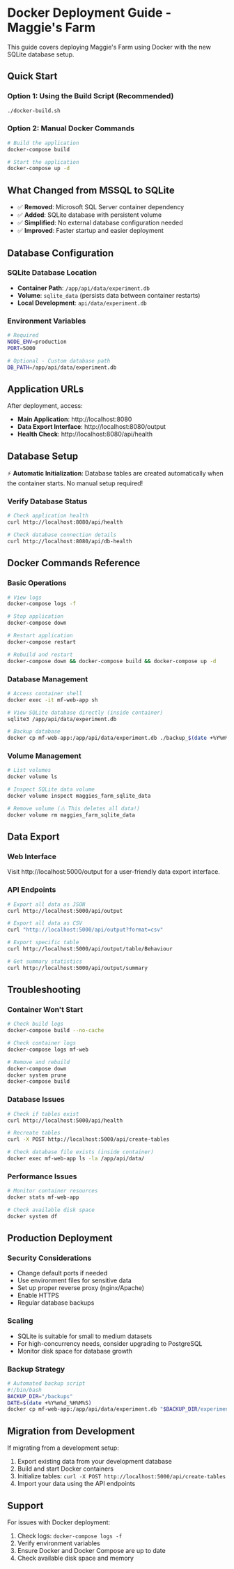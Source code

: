 # Docker Deployment Guide - Maggie's Farm

This guide covers deploying Maggie's Farm using Docker with the new SQLite database setup.

## Quick Start

### Option 1: Using the Build Script (Recommended)
```bash
./docker-build.sh
```

### Option 2: Manual Docker Commands
```bash
# Build the application
docker-compose build

# Start the application
docker-compose up -d
```

## What Changed from MSSQL to SQLite

- ✅ **Removed**: Microsoft SQL Server container dependency
- ✅ **Added**: SQLite database with persistent volume
- ✅ **Simplified**: No external database configuration needed
- ✅ **Improved**: Faster startup and easier deployment

## Database Configuration

### SQLite Database Location
- **Container Path**: `/app/api/data/experiment.db`
- **Volume**: `sqlite_data` (persists data between container restarts)
- **Local Development**: `api/data/experiment.db`

### Environment Variables
```bash
# Required
NODE_ENV=production
PORT=5000

# Optional - Custom database path
DB_PATH=/app/api/data/experiment.db
```

## Application URLs

After deployment, access:
- **Main Application**: http://localhost:8080
- **Data Export Interface**: http://localhost:8080/output
- **Health Check**: http://localhost:8080/api/health

## Database Setup

⚡ **Automatic Initialization**: Database tables are created automatically when the container starts. No manual setup required!

### Verify Database Status
```bash
# Check application health
curl http://localhost:8080/api/health

# Check database connection details
curl http://localhost:8080/api/db-health
```

## Docker Commands Reference

### Basic Operations
```bash
# View logs
docker-compose logs -f

# Stop application
docker-compose down

# Restart application
docker-compose restart

# Rebuild and restart
docker-compose down && docker-compose build && docker-compose up -d
```

### Database Management
```bash
# Access container shell
docker exec -it mf-web-app sh

# View SQLite database directly (inside container)
sqlite3 /app/api/data/experiment.db

# Backup database
docker cp mf-web-app:/app/api/data/experiment.db ./backup_$(date +%Y%m%d_%H%M%S).db
```

### Volume Management
```bash
# List volumes
docker volume ls

# Inspect SQLite data volume
docker volume inspect maggies_farm_sqlite_data

# Remove volume (⚠️ This deletes all data!)
docker volume rm maggies_farm_sqlite_data
```

## Data Export

### Web Interface
Visit http://localhost:5000/output for a user-friendly data export interface.

### API Endpoints
```bash
# Export all data as JSON
curl http://localhost:5000/api/output

# Export all data as CSV
curl "http://localhost:5000/api/output?format=csv"

# Export specific table
curl http://localhost:5000/api/output/table/Behaviour

# Get summary statistics
curl http://localhost:5000/api/output/summary
```

## Troubleshooting

### Container Won't Start
```bash
# Check build logs
docker-compose build --no-cache

# Check container logs
docker-compose logs mf-web

# Remove and rebuild
docker-compose down
docker system prune
docker-compose build
```

### Database Issues
```bash
# Check if tables exist
curl http://localhost:5000/api/health

# Recreate tables
curl -X POST http://localhost:5000/api/create-tables

# Check database file exists (inside container)
docker exec mf-web-app ls -la /app/api/data/
```

### Performance Issues
```bash
# Monitor container resources
docker stats mf-web-app

# Check available disk space
docker system df
```

## Production Deployment

### Security Considerations
- Change default ports if needed
- Use environment files for sensitive data
- Set up proper reverse proxy (nginx/Apache)
- Enable HTTPS
- Regular database backups

### Scaling
- SQLite is suitable for small to medium datasets
- For high-concurrency needs, consider upgrading to PostgreSQL
- Monitor disk space for database growth

### Backup Strategy
```bash
# Automated backup script
#!/bin/bash
BACKUP_DIR="/backups"
DATE=$(date +%Y%m%d_%H%M%S)
docker cp mf-web-app:/app/api/data/experiment.db "$BACKUP_DIR/experiment_$DATE.db"
```

## Migration from Development

If migrating from a development setup:
1. Export existing data from your development database
2. Build and start Docker containers
3. Initialize tables: `curl -X POST http://localhost:5000/api/create-tables`
4. Import your data using the API endpoints

## Support

For issues with Docker deployment:
1. Check logs: `docker-compose logs -f`
2. Verify environment variables
3. Ensure Docker and Docker Compose are up to date
4. Check available disk space and memory 